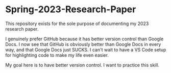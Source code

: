 # Spring-2023-Research-Paper
This repository exists for the sole purpose of documenting my 2023 research paper.

I genuinely prefer GitHub because it has better version control than Google Docs.
I now see that GitHub is obviously better than Google Docs in every way, and that Google Docs just SUCKS.
I can't wait to have a VS Code setup for highlighting code to make my life even easier.

My goal here is to have better version control. I want to practice this skill.
